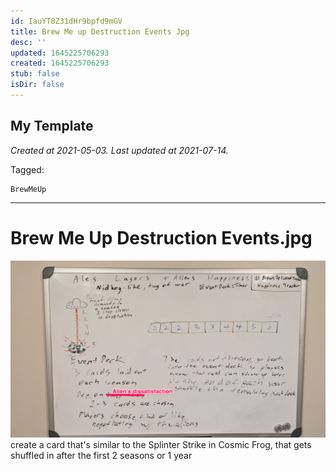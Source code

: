 ```yaml
---
id: IauYT8Z31dHr9bpfd9mGV
title: Brew Me up Destruction Events Jpg
desc: ''
updated: 1645225706293
created: 1645225706293
stub: false
isDir: false
---
```

My Template
---

_Created at 2021-05-03._
_Last updated at 2021-07-14._



Tagged: 
```
BrewMeUp
```


---

# Brew Me Up Destruction Events.jpg


![PXL_20210503_165713457.jpg](assets/PXL_20210503_165713457.jpg)
create a card that's similar to the Splinter Strike in Cosmic Frog, that gets shuffled in after the first 2 seasons or 1 year

